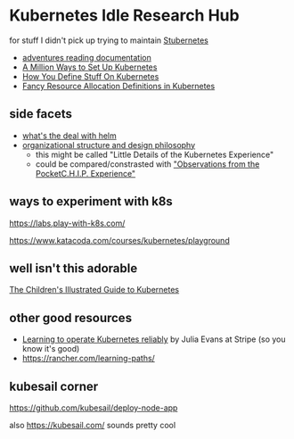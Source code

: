 # Kubernetes Idle Research Hub

for stuff I didn't pick up trying to maintain [Stubernetes](4dbd7aef-7ce1-47c7-aac0-47cf029ad38d.md)

- [adventures reading documentation](1299b7ce-d49b-4bc3-a2f3-42acea523aa1.md)
- [A Million Ways to Set Up Kubernetes](aac15782-cf5d-4794-8d4b-cbc95043ba92.md)
- [How You Define Stuff On Kubernetes](27312c8e-31c8-4e57-a712-406f7b417625.md)
- [Fancy Resource Allocation Definitions in Kubernetes](66b460e3-25f1-40f8-91fd-e85cfb0ae1af.md)

## side facets

- [what's the deal with helm](b85b1edb-895d-46f6-a6a2-6533d30b2c63.md)
- [organizational structure and design philosophy](d5d04c58-7be1-4f3f-afcf-a018dc853806.md)
  - this might be called "Little Details of the Kubernetes Experience"
  - could be compared/constrasted with ["Observations from the PocketC.H.I.P. Experience"](a0a8a902-6b36-4df1-9726-7c31e4d4ead6.md)

## ways to experiment with k8s

https://labs.play-with-k8s.com/

https://www.katacoda.com/courses/kubernetes/playground

## well isn't this adorable

[The Children's Illustrated Guide to Kubernetes](https://www.cncf.io/the-childrens-illustrated-guide-to-kubernetes/)

## other good resources

- [Learning to operate Kubernetes reliably](https://stripe.com/blog/operating-kubernetes) by Julia Evans at Stripe (so you know it's good)
- https://rancher.com/learning-paths/

## kubesail corner

https://github.com/kubesail/deploy-node-app

also https://kubesail.com/ sounds pretty cool

